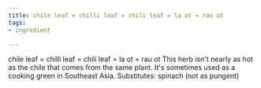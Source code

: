 ```yaml
---
title: chile leaf = chilli leaf = chili leaf = la ot = rau ot
tags:
- ingredient

---
```

chile leaf = chilli leaf = chili leaf = la ot = rau ot This herb isn't nearly as hot as the chile that comes from the same plant. It's sometimes used as a cooking green in Southeast Asia. Substitutes: spinach (not as pungent)
